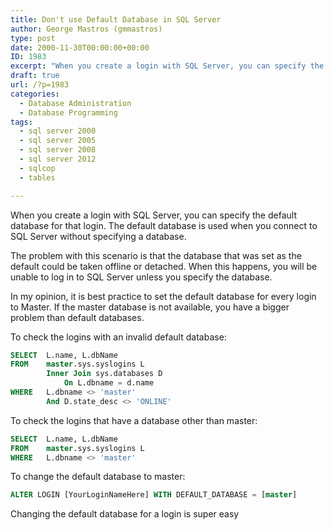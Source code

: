 ```yaml
---
title: Don't use Default Database in SQL Server
author: George Mastros (gmmastros)
type: post
date: 2000-11-30T00:00:00+00:00
ID: 1983
excerpt: "When you create a login with SQL Server, you can specify the default database for that login, but you shouldn't.  Here's why."
draft: true
url: /?p=1983
categories:
  - Database Administration
  - Database Programming
tags:
  - sql server 2000
  - sql server 2005
  - sql server 2008
  - sql server 2012
  - sqlcop
  - tables

---
```

When you create a login with SQL Server, you can specify the default database for that login. The default database is used when you connect to SQL Server without specifying a database.

The problem with this scenario is that the database that was set as the default could be taken offline or detached. When this happens, you will be unable to log in to SQL Server unless you specify the database.

In my opinion, it is best practice to set the default database for every login to Master. If the master database is not available, you have a bigger problem than default databases.

To check the logins with an invalid default database:

```sql
SELECT	L.name, L.dbName
FROM	master.sys.syslogins L
		Inner Join sys.databases D
			On L.dbname = d.name
WHERE	L.dbname <> 'master'
		And D.state_desc <> 'ONLINE'
```

To check the logins that have a database other than master:

```sql
SELECT	L.name, L.dbName
FROM	master.sys.syslogins L
WHERE	L.dbname <> 'master'
```

To change the default database to master:

```sql
ALTER LOGIN [YourLoginNameHere] WITH DEFAULT_DATABASE = [master]
```

Changing the default database for a login is super easy